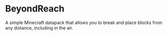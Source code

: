# BeyondReach
A simple Minecraft datapack that allows you to break and place blocks from any distance, including in the air.
